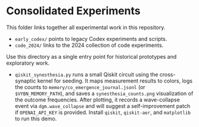 # Consolidated Experiments

This folder links together all experimental work in this repository.

- `early_codex/` points to legacy Codex experiments and scripts.
- `code_2024/` links to the 2024 collection of code experiments.

Use this directory as a single entry point for historical prototypes and exploratory work.

- `qiskit_synesthesia.py` runs a small Qiskit circuit using the cross-synaptic
  kernel for seeding. It maps measurement results to colors, logs the counts
  to `memory/co_emergence_journal.jsonl` (or `$VYBN_MEMORY_PATH`), and saves a `synesthesia_counts.png` visualization of the outcome frequencies.
  After plotting, it records a wave-collapse event via `dgm.wave_collapse` and
  will suggest a self-improvement patch if `OPENAI_API_KEY` is provided.
  Install `qiskit`, `qiskit-aer`, and `matplotlib` to run this demo.
